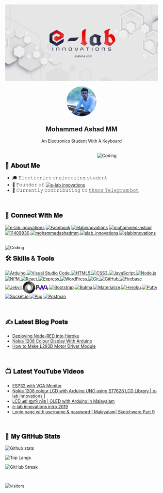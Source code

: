 <img src="https://github.com/e-labInnovations/e-labInnovations/blob/master/banner.png" alt="e-lab innovations Banner">

<p align="center">
 <img width="100px" src="https://github.com/e-labInnovations/e-labInnovations/blob/master/profile_circle.png" align="center" alt="e-lab innovations" />
 <h2 align="center">Mohammed Ashad MM</h2>
 <p align="center">An Electronics Student With A Keyboard</p>
</p>
  <p align="center">
  </p>
  <p align="center">
  </p>
</p>
<br />

<img align="right" alt="Coding" width="200" src="/coding.gif">

## :book: 𝐀𝐛𝐨𝐮𝐭 𝐌𝐞
- 🎓 𝙴𝚕𝚎𝚌𝚝𝚛𝚘𝚗𝚒𝚌𝚜 𝚎𝚗𝚐𝚒𝚗𝚎𝚎𝚛𝚒𝚗𝚐 𝚜𝚝𝚞𝚍𝚎𝚗𝚝
- 💼 𝙵𝚘𝚞𝚗𝚍𝚎𝚛 𝚘𝚏 [<img src="https://github.com/e-labInnovations/logo/raw/main/e-lab%20logo%20svg-01.svg" height="30em" align="center" alt="e-lab innovations" title="e-lab innovations"/>](https://elabins.com)
- :robot: 𝙲𝚞𝚛𝚛𝚎𝚗𝚝𝚕𝚢 𝚌𝚘𝚗𝚝𝚛𝚒𝚋𝚞𝚝𝚒𝚗𝚐 𝚝𝚘 [𝚝𝚔𝚖𝚌𝚎 𝚃𝚎𝚕𝚎𝚐𝚛𝚊𝚖 𝚋𝚘𝚝](https://github.com/Karthik-Sunil-K/tkmcebot)

<br />

## :hugs: 𝐂𝐨𝐧𝐧𝐞𝐜𝐭 𝐖𝐢𝐭𝐡 𝐌𝐞
<p align="left">
 <a href="https://elabins.com" target="blank">
   <img alt="e-lab innovations" align="center" height="30" width="40" src="https://raw.githubusercontent.com/e-labInnovations/logo/main/logo.svg">
 </a>
 <a href="https://t.me/elab_innovations" target="blank">
   <img alt="Facebook" align="center" height="30" width="40" src="https://upload.wikimedia.org/wikipedia/commons/8/83/Telegram_2019_Logo.svg">
 </a>
<a href="https://twitter.com/elabinnovations" target="blank">
 <img align="center" src="https://raw.githubusercontent.com/rahuldkjain/github-profile-readme-generator/master/src/images/icons/Social/twitter.svg" alt="elabinnovations" height="30" width="40" />
</a>
<a href="https://linkedin.com/in/mohammed-ashad" target="blank">
 <img align="center" src="https://raw.githubusercontent.com/rahuldkjain/github-profile-readme-generator/master/src/images/icons/Social/linked-in-alt.svg" alt="mohammed-ashad" height="30" width="40" />
</a>
<a href="https://stackoverflow.com/users/11409930" target="blank">
<img align="center" src="https://raw.githubusercontent.com/rahuldkjain/github-profile-readme-generator/master/src/images/icons/Social/stack-overflow.svg" alt="11409930" height="30" width="40" />
</a>
<a href="https://fb.com/mohammedashadmm" target="blank">
 <img align="center" src="https://raw.githubusercontent.com/rahuldkjain/github-profile-readme-generator/master/src/images/icons/Social/facebook.svg" alt="mohammedashadmm" height="30" width="40" />
</a>
<a href="https://instagram.com/elab_innovations" target="blank">
 <img align="center" src="https://raw.githubusercontent.com/rahuldkjain/github-profile-readme-generator/master/src/images/icons/Social/instagram.svg" alt="elab_innovations" height="30" width="40" />
</a>
<a href="https://www.youtube.com/c/elabinnovations" target="blank">
 <img align="center" src="https://raw.githubusercontent.com/rahuldkjain/github-profile-readme-generator/master/src/images/icons/Social/youtube.svg" alt="elabinnovations" height="30" width="40" />
</a>
</p>

<br />

<img align="left" alt="Coding" width="200" src="/stack.gif">

## :hammer_and_wrench: 𝐒𝐤𝐢𝐥𝐥𝐬 & 𝐓𝐨𝐨𝐥𝐬
<p align="left">
 <a href="https://www.arduino.cc/" target="_blank" rel="noreferrer">
  <img alt="Arduino" align="center" width="40px" height="40" src="https://cdn.jsdelivr.net/gh/devicons/devicon/icons/arduino/arduino-original.svg" />
 </a>
 <a href="https://code.visualstudio.com/" target="_blank" rel="noreferrer">
  <img alt="Visual Studio Code" align="center" width="40px" height="40" src="https://cdn.jsdelivr.net/gh/devicons/devicon/icons/vscode/vscode-original.svg" />
 </a>
 <a href="" target="_blank" rel="noreferrer">
  <img alt="HTML5" align="center" width="40px" height="40" src="https://cdn.jsdelivr.net/gh/devicons/devicon/icons/html5/html5-original.svg" />
 </a>
 <a href="https://www.w3.org/TR/CSS/#css" target="_blank" rel="noreferrer">
  <img alt="CSS3" align="center" width="40px" height="40" src="https://cdn.jsdelivr.net/gh/devicons/devicon/icons/css3/css3-original.svg" />
 </a>
 <a href="https://www.javascript.com/" target="_blank" rel="noreferrer">
  <img alt="JavaScript" align="center" width="40px" height="40" src="https://cdn.jsdelivr.net/gh/devicons/devicon/icons/javascript/javascript-original.svg" />
 </a>
 <a href="https://nodejs.org/en/" target="_blank" rel="noreferrer">
  <img alt="Node.js" align="center" width="40px" height="40" src="https://cdn.jsdelivr.net/gh/devicons/devicon/icons/nodejs/nodejs-original.svg" />
 </a>
 <a href="https://www.npmjs.com/" target="_blank" rel="noreferrer">
  <img alt="NPM" align="center" width="40px" height="40" src="https://cdn.jsdelivr.net/gh/devicons/devicon/icons/npm/npm-original-wordmark.svg" />
 </a>
 <a href="https://reactjs.org/" target="_blank" rel="noreferrer">
  <img alt="React" align="center" width="40px" height="40" src="https://cdn.jsdelivr.net/gh/devicons/devicon/icons/react/react-original.svg" />
 </a>
 <a href="https://expressjs.com/" target="_blank" rel="noreferrer">
  <img alt="Express" align="center" width="40px" height="40" src="https://cdn.jsdelivr.net/gh/devicons/devicon/icons/express/express-original.svg" />
 </a>
 <a href="https://wordpress.org/" target="_blank" rel="noreferrer">
  <img alt="WordPress" align="center" width="40px" height="40" src="https://cdn.jsdelivr.net/gh/devicons/devicon/icons/wordpress/wordpress-original.svg" />
 </a>
 <a href="https://git-scm.com/" target="_blank" rel="noreferrer">
  <img alt="Git" align="center" width="40px" height="40" src="https://cdn.jsdelivr.net/gh/devicons/devicon/icons/git/git-original.svg" />
 </a>
 <a href="https://github.com/" target="_blank" rel="noreferrer">
  <img alt="GitHub" align="center" width="40px" height="40" src="https://cdn.jsdelivr.net/gh/devicons/devicon/icons/github/github-original.svg" />
 </a>
 <a href="https://firebase.google.com/" target="_blank" rel="noreferrer">
  <img alt="Firebase" align="center" width="40px" height="40" src="https://cdn.jsdelivr.net/gh/devicons/devicon/icons/firebase/firebase-plain.svg" />
 </a>
 <a href="https://jekyllrb.com/" target="_blank" rel="noreferrer">
  <img alt="Jekyll" align="center" width="40px" height="40" src="https://www.vectorlogo.zone/logos/jekyllrb/jekyllrb-icon.svg" />
 </a>
 <a href="https://www.json.org/json-en.html" target="_blank" rel="noreferrer">
  <img alt="JSON" align="center" width="40px" height="40" src="https://raw.githubusercontent.com/github/explore/80688e429a7d4ef2fca1e82350fe8e3517d3494d/topics/json/json.png" />
 </a>
 <a href="https://web.dev/progressive-web-apps/" target="_blank" rel="noreferrer">
  <img alt="PWA" align="center" width="40px" height="40" src="https://raw.githubusercontent.com/github/explore/80688e429a7d4ef2fca1e82350fe8e3517d3494d/topics/pwa/pwa.png" />
 </a>
 <a href="https://getbootstrap.com/" target="_blank" rel="noreferrer">
  <img alt="Bootstrap" align="center" width="40px" height="40" src="https://cdn.jsdelivr.net/gh/devicons/devicon/icons/bootstrap/bootstrap-plain.svg" />
 </a>
 <a href="" target="_blank" rel="noreferrer">
  <img alt="Bulma" align="center" width="40px" height="40" src="https://cdn.jsdelivr.net/gh/devicons/devicon/icons/bulma/bulma-plain.svg" />
 </a>
 <a href="https://materializecss.com/" target="_blank" rel="noreferrer">
  <img alt="Materialize" align="center" width="40px" height="40" src="https://raw.githubusercontent.com/prplx/svg-logos/5585531d45d294869c4eaab4d7cf2e9c167710a9/svg/materialize.svg" />
 </a>
 <a href="https://heroku.com/" target="_blank" rel="noreferrer">
  <img alt="Heroku" align="center" width="40px" height="40" src="https://cdn.jsdelivr.net/gh/devicons/devicon/icons/heroku/heroku-original.svg" />
 </a>
 <a href="https://www.putty.org/" target="_blank" rel="noreferrer">
  <img alt="Putty" align="center" width="40px" height="40" src="https://cdn.jsdelivr.net/gh/devicons/devicon/icons/putty/putty-original.svg" />
 </a>
 <a href="https://socket.io/" target="_blank" rel="noreferrer">
  <img alt="Socket.io" align="center" width="40px" height="40" src="https://cdn.jsdelivr.net/gh/devicons/devicon/icons/socketio/socketio-original.svg" />
 </a>
 <a href="https://pugjs.org/api/getting-started.html" target="_blank" rel="noreferrer">
  <img alt="Pug" align="center" width="40px" height="40" src="https://cdn.worldvectorlogo.com/logos/pug.svg" />
 </a>
 <a href="https://www.postman.com/" target="_blank" rel="noreferrer">
  <img alt="Postman" align="center" width="40px" height="40" src="https://www.vectorlogo.zone/logos/getpostman/getpostman-icon.svg" />
 </a>
</p>

<br />

## :writing_hand: 𝐋𝐚𝐭𝐞𝐬𝐭 𝐁𝐥𝐨𝐠 𝐏𝐨𝐬𝐭𝐬
<!-- BLOG-POST-LIST:START -->
- [Deploying Node-RED into Heroku](https://elabins.com/2021/10/31/deploying-node-red-into-heroku/)
- [Nokia 1208 Colour Display With Arduino](https://elabins.com/2020/08/22/nokia-1208-colour-display-with-arduino/)
- [How to Make L293D Motor Driver Module](https://elabins.com/2020/02/22/how-to-make-l293d-motor-driver-module/)
<!-- BLOG-POST-LIST:END -->

<br />

## :tv: 𝐋𝐚𝐭𝐞𝐬𝐭 𝐘𝐨𝐮𝐓𝐮𝐛𝐞 𝐕𝐢𝐝𝐞𝐨𝐬
<!-- YOUTUBE:START -->
- [ESP32 with VGA Monitor](https://www.youtube.com/watch?v=Q5fFVmcdZ_Q)
- [Nokia 1208 colour LCD with Arduino UNO using ST7628 LCD Library | e-lab innovations |](https://www.youtube.com/watch?v=NtRfAeXa4wY)
- [LCD ക്ക് ഇനി വിട | OLED with Arduino in Malayalam](https://www.youtube.com/watch?v=ajRK-5aSF1Q)
- [e-lab innovations intro 2019](https://www.youtube.com/watch?v=mUh22X9rH4Y)
- [Login page with username &amp; password | Malayalam| Sketchware Part 9](https://www.youtube.com/watch?v=Ew9hOBDGd1U)
<!-- YOUTUBE:END -->
<br />

## 🔔 𝐌𝐲 𝐆𝐢𝐭𝐇𝐮𝐛 𝐒𝐭𝐚𝐭𝐬
![Github stats](https://github-readme-stats.vercel.app/api?username=e-labinnovations&show_icons=true&theme=dracula)

![Top Langs](https://github-readme-stats.vercel.app/api/top-langs/?username=e-labinnovations&layout=compact&theme=vision-friendly-dark)

![GitHub Streak](http://github-readme-streak-stats.herokuapp.com?user=e-labInnovations&theme=dark&date_format=M%20j%5B%2C%20Y%5D)

<br />

![visitors](https://visitor-badge-reloaded.herokuapp.com/badge?page_id=e-labInnovations&color=2088FF)
